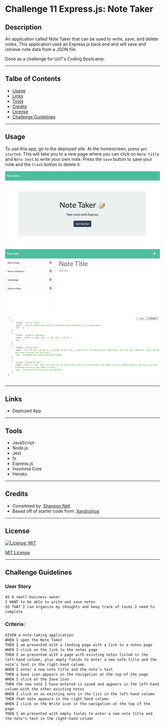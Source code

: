 # Challenge 11 Express.js: Note Taker

## Description
An application called Note Taker that can be sued to write, save, and delete notes. This application uses an Express.js back end and will save and retrieve note data from a JSON file.

Done as a challenge for UoT's Coding Bootcamp.
___

## Talbe of Contents
* [Usage](#usage)
* [Links](#links)
* [Tools](#tools)
* [Credits](#credits)
* [License](#license)
* [Challenge Guidelines](#challenge-guidelines)
___

## Usage
To use this app, go to the deployed site. At the homescreen, press `get started`. This will take you to a new page where you can click on `Note title` and `Note text` to write your own note. Press the `save` button to save your note and the `trash` button to delete it.


![Home Page](/public/assets/images/ch11_ss1.png)
![Notes Page](/public/assets/images/ch11_ss2.png)
![JSON](/public/assets/images/ch11_ss3.png)
___

## Links
* Deployed App 
___

## Tools
* JavaScript
* Node.js
* Jest
* fs
* Express.js
* Insomnia Core
* Heroku

___

## Credits
* Completed by: [Shannon Nell](https://github.com/ShannonNell)
* Based off of starter code from: [Xandromus](https://github.com/Xandromus)
___

## License
[![License: MIT](https://img.shields.io/badge/License-MIT-yellow.svg)](https://opensource.org/licenses/MIT)

[MIT License](https://choosealicense.com/licenses/mit/)    
___

## Challenge Guidelines
### User Story
```
AS A small business owner
I WANT to be able to write and save notes
SO THAT I can organize my thoughts and keep track of tasks I need to complete
```

### Criteria: 
```
GIVEN a note-taking application
WHEN I open the Note Taker
THEN I am presented with a landing page with a link to a notes page
WHEN I click on the link to the notes page
THEN I am presented with a page with existing notes listed in the left-hand column, plus empty fields to enter a new note title and the note’s text in the right-hand column
WHEN I enter a new note title and the note’s text
THEN a Save icon appears in the navigation at the top of the page
WHEN I click on the Save icon
THEN the new note I have entered is saved and appears in the left-hand column with the other existing notes
WHEN I click on an existing note in the list in the left-hand column
THEN that note appears in the right-hand column
WHEN I click on the Write icon in the navigation at the top of the page
THEN I am presented with empty fields to enter a new note title and the note’s text in the right-hand column
```